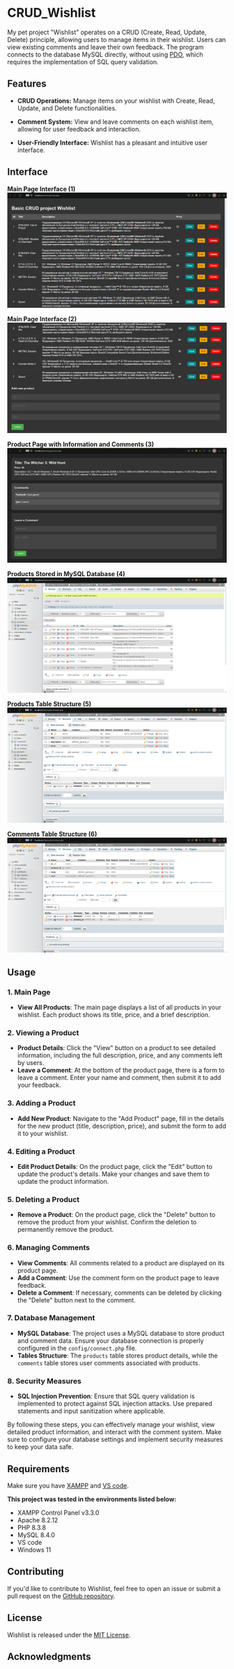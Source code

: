 # **CRUD_Wishlist**

My pet project "Wishlist" operates on a CRUD (Create, Read, Update, Delete) principle, allowing users to manage items in their wishlist. Users can view existing comments and leave their own feedback. The program connects to the database MySQL directly, without using [PDO](https://www.php.net/manual/en/class.pdo.php), which requires the implementation of SQL query validation.

## **Features**

- **CRUD Operations:** Manage items on your wishlist with Create, Read, Update, and Delete functionalities.
  
- **Comment System:** View and leave comments on each wishlist item, allowing for user feedback and interaction.

- **User-Friendly Interface:** Wishlist has a pleasant and intuitive user interface.

## **Interface**

**Main Page Interface (1)**
![Wishlist Screenshot](img/1.png)

**Main Page Interface (2)**
![Wishlist Screenshot](img/2.png)

**Product Page with Information and Comments (3)**
![Wishlist Screenshot](img/3.png)

**Products Stored in MySQL Database (4)**
![Wishlist Screenshot](img/4.png)

**Products Table Structure (5)**
![Wishlist Screenshot](img/5.png)

**Comments Table Structure (6)**
![Wishlist Screenshot](img/6.png)

## **Usage**

### 1. Main Page
- **View All Products**: The main page displays a list of all products in your wishlist. Each product shows its title, price, and a brief description.

### 2. Viewing a Product
- **Product Details**: Click the "View" button on a product to see detailed information, including the full description, price, and any comments left by users.
- **Leave a Comment**: At the bottom of the product page, there is a form to leave a comment. Enter your name and comment, then submit it to add your feedback.

### 3. Adding a Product
- **Add New Product**: Navigate to the "Add Product" page, fill in the details for the new product (title, description, price), and submit the form to add it to your wishlist.

### 4. Editing a Product
- **Edit Product Details**: On the product page, click the "Edit" button to update the product's details. Make your changes and save them to update the product information.

### 5. Deleting a Product
- **Remove a Product**: On the product page, click the "Delete" button to remove the product from your wishlist. Confirm the deletion to permanently remove the product.

### 6. Managing Comments
- **View Comments**: All comments related to a product are displayed on its product page.
- **Add a Comment**: Use the comment form on the product page to leave feedback.
- **Delete a Comment**: If necessary, comments can be deleted by clicking the "Delete" button next to the comment.

### 7. Database Management
- **MySQL Database**: The project uses a MySQL database to store product and comment data. Ensure your database connection is properly configured in the `config/connect.php` file.
- **Tables Structure**: The `products` table stores product details, while the `comments` table stores user comments associated with products.

### 8. Security Measures
- **SQL Injection Prevention**: Ensure that SQL query validation is implemented to protect against SQL injection attacks. Use prepared statements and input sanitization where applicable.

By following these steps, you can effectively manage your wishlist, view detailed product information, and interact with the comment system. Make sure to configure your database settings and implement security measures to keep your data safe.


## **Requirements**
Make sure you have [XAMPP](https://www.apachefriends.org/download.html) and [VS code](https://code.visualstudio.com/download).

**This project was tested in the environments listed below:**

- XAMPP Control Panel v3.3.0
- Apache 8.2.12
- PHP 8.3.8
- MySQL 8.4.0
- VS code
- Windows 11

## **Contributing**

If you'd like to contribute to Wishlist, feel free to open an issue or submit a pull request on the [GitHub repository](https://github.com/PashaKryvulets/CRUD_Wishlist).


## **License**

Wishlist is released under the [MIT License](LICENSE).


## **Acknowledgments**

